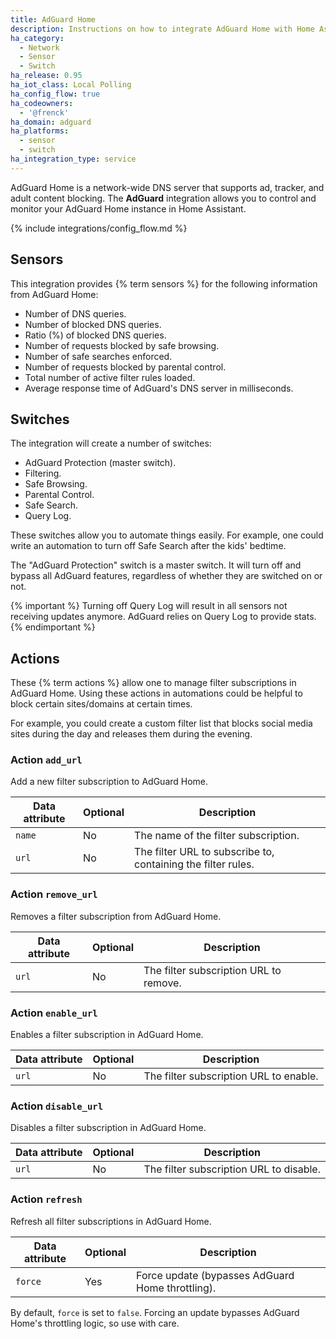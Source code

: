 ```yaml
---
title: AdGuard Home
description: Instructions on how to integrate AdGuard Home with Home Assistant.
ha_category:
  - Network
  - Sensor
  - Switch
ha_release: 0.95
ha_iot_class: Local Polling
ha_config_flow: true
ha_codeowners:
  - '@frenck'
ha_domain: adguard
ha_platforms:
  - sensor
  - switch
ha_integration_type: service
---
```


AdGuard Home is a network-wide DNS server that supports ad, tracker,
and adult content blocking. The **AdGuard** integration allows you to control and
monitor your AdGuard Home instance in Home Assistant.

{% include integrations/config_flow.md %}

## Sensors

This integration provides {% term sensors %} for the following information from AdGuard Home:

- Number of DNS queries.
- Number of blocked DNS queries.
- Ratio (%) of blocked DNS queries.
- Number of requests blocked by safe browsing.
- Number of safe searches enforced.
- Number of requests blocked by parental control.
- Total number of active filter rules loaded.
- Average response time of AdGuard's DNS server in milliseconds.

## Switches

The integration will create a number of switches:

- AdGuard Protection (master switch).
- Filtering.
- Safe Browsing.
- Parental Control.
- Safe Search.
- Query Log.

These switches allow you to automate things easily. For example, one could
write an automation to turn off Safe Search after the kids' bedtime.

The "AdGuard Protection" switch is a master switch. It will turn off and
bypass all AdGuard features, regardless of whether they are switched on or not.

{% important %}
Turning off Query Log will result in all sensors not receiving updates anymore.
AdGuard relies on Query Log to provide stats.
{% endimportant %}

## Actions

These {% term actions %} allow one to manage filter subscriptions in AdGuard Home.
Using these actions in automations could be helpful to block certain
sites/domains at certain times.

For example, you could create a custom filter list that blocks social media sites
during the day and releases them during the evening.

### Action `add_url`

Add a new filter subscription to AdGuard Home.

| Data attribute | Optional | Description                                                  |
| ---------------------- | -------- | ------------------------------------------------------------ |
| `name`                 | No       | The name of the filter subscription.                         |
| `url`                  | No       | The filter URL to subscribe to, containing the filter rules. |

### Action `remove_url`

Removes a filter subscription from AdGuard Home.

| Data attribute | Optional | Description                            |
| ---------------------- | -------- | -------------------------------------- |
| `url`                  | No       | The filter subscription URL to remove. |

### Action `enable_url`

Enables a filter subscription in AdGuard Home.

| Data attribute | Optional | Description                            |
| ---------------------- | -------- | -------------------------------------- |
| `url`                  | No       | The filter subscription URL to enable. |

### Action `disable_url`

Disables a filter subscription in AdGuard Home.

| Data attribute | Optional | Description                             |
| ---------------------- | -------- | --------------------------------------- |
| `url`                  | No       | The filter subscription URL to disable. |

### Action `refresh`

Refresh all filter subscriptions in AdGuard Home.

| Data attribute | Optional | Description                                       |
| ---------------------- | -------- | ------------------------------------------------- |
| `force`                | Yes      | Force update (bypasses AdGuard Home throttling).  |

By default, `force` is set to `false`. Forcing an update bypasses AdGuard Home's
throttling logic, so use with care.
